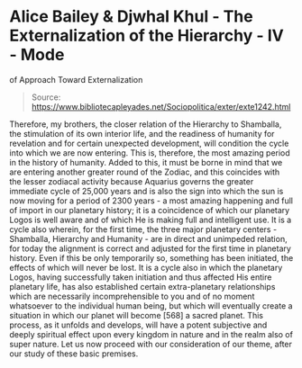 # Alice Bailey & Djwhal Khul - The Externalization of the Hierarchy - IV - Mode
of Approach Toward Externalization

> Source: https://www.bibliotecapleyades.net/Sociopolitica/exter/exte1242.html

Therefore, my brothers, the closer relation of the Hierarchy to Shamballa, the stimulation of its own interior life, and the readiness of humanity for revelation and for certain unexpected development, will condition the cycle into which we are now entering. This is, therefore, the most amazing period in the history of humanity. Added to this, it must be borne in mind that we are entering another greater round of the Zodiac, and this coincides with the lesser zodiacal activity because Aquarius governs the greater immediate cycle of 25,000 years and is also the sign into which the sun is now moving for a period of 2300 years - a most amazing happening and full of import in our planetary history; it is a coincidence of which our planetary Logos is well aware and of which He is making full and intelligent use. It is a cycle also wherein, for the first time, the three major planetary centers - Shamballa, Hierarchy and Humanity - are in direct and unimpeded relation, for today the alignment is correct and adjusted for the first time in planetary history. Even if this be only temporarily so, something has been initiated, the effects of which will never be lost. It is a cycle also in which the planetary Logos, having successfully taken initiation and thus affected His entire planetary life, has also established certain extra-planetary relationships which are necessarily incomprehensible to you and of no moment whatsoever to the individual human being, but which will eventually create a situation in which our planet will become [568] a sacred planet. This process, as it unfolds and develops, will have a potent subjective and deeply spiritual effect upon every kingdom in nature and in the realm also of super nature.
Let us now proceed with our consideration of our theme, after our study of these basic premises.
